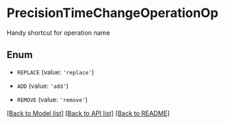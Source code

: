 # PrecisionTimeChangeOperationOp

Handy shortcut for operation name

## Enum

* `REPLACE` (value: `'replace'`)

* `ADD` (value: `'add'`)

* `REMOVE` (value: `'remove'`)

[[Back to Model list]](../README.md#documentation-for-models) [[Back to API list]](../README.md#documentation-for-api-endpoints) [[Back to README]](../README.md)


